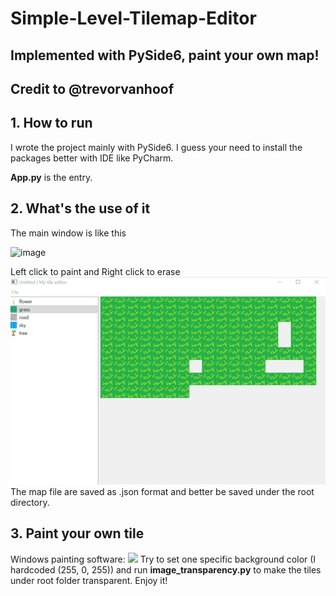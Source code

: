 # Simple-Level-Tilemap-Editor
Implemented with PySide6, paint your own map!
---
Credit to @trevorvanhoof
---

## 1. How to run
I wrote the project mainly with PySide6. I guess your need to install the packages better with IDE like PyCharm.

**App.py** is the entry.

## 2. What's the use of it
The main window is like this

<img width="602" alt="image" src="https://user-images.githubusercontent.com/45763115/229340198-a492cc11-4585-4fee-b07e-54aa9f98c12d.png">

Left click to paint and Right click to erase
![](https://github.com/traveleryyk1999/Simple-Level-Tilemap-Editor/blob/main/Animation1.gif)
The map file are saved as .json format and better be saved under the root directory.

## 3. Paint your own tile
Windows painting software:
![](https://github.com/traveleryyk1999/Simple-Level-Tilemap-Editor/blob/main/Animation2.gif)
Try to set one specific background color (I hardcoded (255, 0, 255)) and run **image_transparency.py** to make the tiles under root folder transparent.
Enjoy it!
